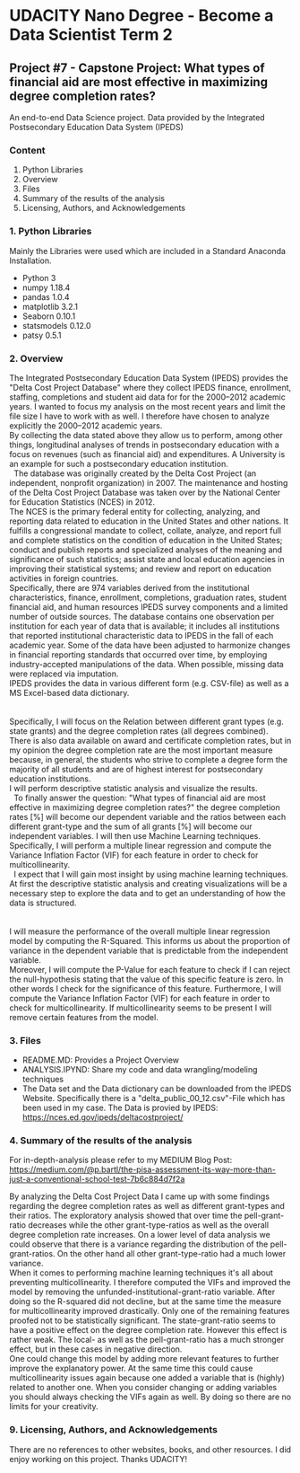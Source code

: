 # UDACITY Nano Degree - Become a Data Scientist Term 2

## Project #7 - Capstone Project: What types of financial aid are most effective in maximizing degree completion rates?
An end-to-end Data Science project.
Data provided by the Integrated Postsecondary Education Data System (IPEDS)

### Content
1. Python Libraries
2. Overview
3. Files
4. Summary of the results of the analysis
9. Licensing, Authors, and Acknowledgements

### 1. Python Libraries
Mainly the Libraries were used which are included in a Standard Anaconda Installation.

- Python 3
- numpy 1.18.4
- pandas 1.0.4
- matplotlib 3.2.1
- Seaborn 0.10.1
- statsmodels 0.12.0
- patsy 0.5.1

### 2. Overview

The Integrated Postsecondary Education Data System (IPEDS) provides the "Delta Cost Project Database" where they collect IPEDS finance, enrollment, staffing, completions and student aid data for for the 2000–2012 academic years. I wanted to focus my analysis on the most recent years and limit the file size I have to work with as well. I therefore have chosen to analyze explicitly the 2000–2012 academic years.<br>
By collecting the data stated above they allow us to perform, among other things, longitudinal analyses of trends in postsecondary education with a focus on revenues (such as financial aid) and expenditures. A University is an example for such a postsecondary education institution.<br> 
The database was originally created by the Delta Cost Project (an independent, nonprofit organization) in 2007. The maintenance and hosting of the Delta Cost Project Database was taken over by the National Center for Education Statistics (NCES) in 2012. <br>
The NCES is the primary federal entity for collecting, analyzing, and reporting data related to education in the United States and other nations. It fulfills a congressional mandate to collect, collate, analyze, and report full and complete statistics on the condition of education in the United States; conduct and publish reports and specialized analyses of the meaning and significance of such statistics; assist state and local education agencies in improving their statistical systems; and review and report on education activities in foreign countries.<br>
Specifically, there are 974 variables derived from the institutional characteristics, finance, enrollment, completions, graduation rates, student financial aid, and human resources IPEDS survey components and a limited number of outside sources. The database contains one observation per institution for each year of data that is available; it includes all institutions that reported institutional characteristic data to IPEDS in the fall of each academic year. Some of the data have been adjusted to harmonize changes in financial reporting standards that occurred over time, by employing industry-accepted manipulations of the data. When possible, missing data were replaced via imputation.<br>
IPEDS provides the data in various different form (e.g. CSV-file) as well as a MS Excel-based data dictionary.<br>
<br>
<br>
Specifically, I will focus on the Relation between different grant types (e.g. state grants) and the degree completion rates (all degrees combined). There is also data available on award and certificate completion rates, but in my opinion the degree completion rate are the most important measure because, in general, the students who strive to complete a degree form the majority of all students and are of highest interest for postsecondary education institutions.<br>
I will perform descriptive statistic analysis and visualize the results.<br> 
To finally answer the question: "What types of financial aid are most effective in maximizing degree completion rates?" the degree completion rates [%] will become our dependent variable and the ratios between each different grant-type and the sum of all grants [%] will become our independent variables. I will then use Machine Learning techniques. Specifically, I will perform a multiple linear regression and compute the Variance Inflation Factor (VIF) for each  feature in order to check for multicollinearity.<br> 
I expect that I will gain most insight by using machine learning techniques. At first the descriptive statistic analysis and creating visualizations will be a necessary step to explore the data and to get an understanding of how the data is structured.<br>
<br>
<br>
I will measure the performance of the overall multiple linear regression model by computing the R-Squared. This informs us about the proportion of variance in the dependent variable that is predictable from the independent variable.<br>
Moreover, I will compute the P-Value for each feature to check if I can reject the null-hypothesis stating that the value of this specific feature is zero. In other words I check for the significance of this feature. Furthermore, I will compute the Variance Inflation Factor (VIF) for each feature in order to check for multicollinearity. If multicollinearity seems to be present I will remove certain features from the model.<br> 

### 3. Files

- README.MD: Provides a Project Overview
- ANALYSIS.IPYND: Share my code and data wrangling/modeling techniques
- The Data set and the Data dictionary can be downloaded from the IPEDS Website. Specifically there is a "delta_public_00_12.csv"-File which has been used in my case. The Data is provied by IPEDS: https://nces.ed.gov/ipeds/deltacostproject/<br>


### 4. Summary of the results of the analysis

For in-depth-analysis please refer to my MEDIUM Blog Post: https://medium.com/@p.bartl/the-pisa-assessment-its-way-more-than-just-a-conventional-school-test-7b6c884d7f2a

By analyzing the Delta Cost Project Data I came up with some findings regarding the degree completion rates as well as different grant-types and their ratios. The exploratory analysis showed that over time the pell-grant-ratio decreases while the other grant-type-ratios as well as the overall degree completion rate increases. On a lower level of data analysis we could observe that there is a variance regarding the distribution of the pell-grant-ratios. On the other hand all other grant-type-ratio had a much lower variance.<br>
When it comes to performing machine learning techniques it's all about preventing multicollinearity. I therefore computed the VIFs and improved the model by removing the unfunded-institutional-grant-ratio variable. After doing so the R-squared did not decline, but at the same time the measure for multicollinearity improved drastically. Only one of the remaining features proofed not to be statistically significant. The state-grant-ratio seems to have a positive effect on the degree completion rate. However this effect is rather weak. The local- as well as the pell-grant-ratio has a much stronger effect, but in these cases in negative direction.<br>
One could change this model by adding more relevant features to further improve the explanatory power. At the same time this could cause multicollinearity issues again because one added a variable that is (highly) related to another one. When you consider changing or adding variables you should always checking the VIFs again as well. By doing so there are no limits for your creativity.<br>


### 9. Licensing, Authors, and Acknowledgements

There are no references to other websites, books, and other resources. I did enjoy working on this project. Thanks UDACITY!

